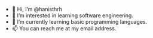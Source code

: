 - 👋 Hi, I’m @hanisthrh
- 👀 I’m interested in learning software engineering.
- 🌱 I’m currently learning basic programming languages.
- 📫 You can reach me at my email address.

<!---
hanisthrh/hanisthrh is a ✨ special ✨ repository because its `README.md` (this file) appears on your GitHub profile.
You can click the Preview link to take a look at your changes.
--->
